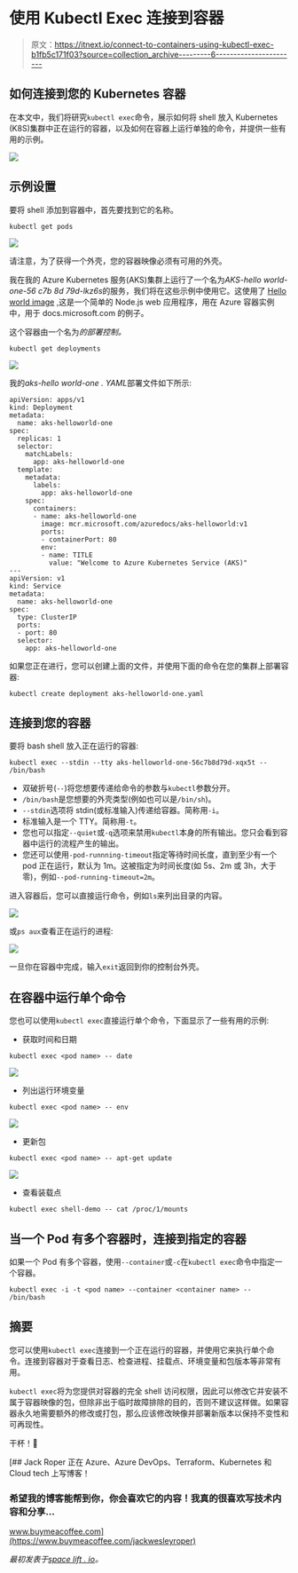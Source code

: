 # 使用 Kubectl Exec 连接到容器

> 原文：<https://itnext.io/connect-to-containers-using-kubectl-exec-b1fb5c171f03?source=collection_archive---------6----------------------->

## 如何连接到您的 Kubernetes 容器

在本文中，我们将研究`kubectl exec`命令，展示如何将 shell 放入 Kubernetes (K8S)集群中正在运行的容器，以及如何在容器上运行单独的命令，并提供一些有用的示例。

![](img/21adf62c6d72ad925b6f57e0e0fa4498.png)

## 示例设置

要将 shell 添加到容器中，首先要找到它的名称。

```
kubectl get pods
```

![](img/fe9b50bec24ef633f98862a3c6307eb3.png)

请注意，为了获得一个外壳，您的容器映像必须有可用的外壳。

我在我的 Azure Kubernetes 服务(AKS)集群上运行了一个名为*AKS-hello world-one-56 c7b 8d 79d-lkz6s*的服务，我们将在这些示例中使用它。这使用了 [Hello world image](https://hub.docker.com/_/microsoft-azuredocs-aci-helloworld) ,这是一个简单的 Node.js web 应用程序，用在 Azure 容器实例中，用于 docs.microsoft.com 的例子。

这个容器由一个名为*的部署控制。*

```
kubectl get deployments
```

![](img/e9acca50f6977a1dbcc900503eab5613.png)

我的*aks-hello world-one . YAML*部署文件如下所示:

```
apiVersion: apps/v1
kind: Deployment
metadata:
  name: aks-helloworld-one
spec:
  replicas: 1
  selector:
    matchLabels:
      app: aks-helloworld-one
  template:
    metadata:
      labels:
        app: aks-helloworld-one
    spec:
      containers:
      - name: aks-helloworld-one
        image: mcr.microsoft.com/azuredocs/aks-helloworld:v1
        ports:
        - containerPort: 80
        env:
        - name: TITLE
          value: "Welcome to Azure Kubernetes Service (AKS)"
---
apiVersion: v1
kind: Service
metadata:
  name: aks-helloworld-one
spec:
  type: ClusterIP
  ports:
  - port: 80
  selector:
    app: aks-helloworld-one
```

如果您正在进行，您可以创建上面的文件，并使用下面的命令在您的集群上部署容器:

```
kubectl create deployment aks-helloworld-one.yaml
```

## 连接到您的容器

要将 bash shell 放入正在运行的容器:

```
kubectl exec --stdin --tty aks-helloworld-one-56c7b8d79d-xqx5t -- /bin/bash
```

*   双破折号(`--`)将您想要传递给命令的参数与`kubectl`参数分开。
*   `/bin/bash`是您想要的外壳类型(例如也可以是`/bin/sh`)。
*   `--stdin`选项将 stdin(或标准输入)传递给容器。简称用`-i`。
*   标准输入是一个 TTY。简称用`-t`。
*   您也可以指定`--quiet`或`-q`选项来禁用`kubectl`本身的所有输出。您只会看到容器中运行的流程产生的输出。
*   您还可以使用`-pod-runnning-timeout`指定等待时间长度，直到至少有一个 pod 正在运行，默认为 1m。这被指定为时间长度(如 5s、2m 或 3h，大于零)，例如`--pod-running-timeout=2m`。

进入容器后，您可以直接运行命令，例如`ls`来列出目录的内容。

![](img/8afc6ca3ad14f5654c4f8fe073fd5ffc.png)

或`ps aux`查看正在运行的进程:

![](img/2c1a3602edd34ee4b8e9c05cc4304216.png)

一旦你在容器中完成，输入`exit`返回到你的控制台外壳。

## 在容器中运行单个命令

您也可以使用`kubectl exec`直接运行单个命令，下面显示了一些有用的示例:

*   获取时间和日期

```
kubectl exec <pod name> -- date
```

![](img/8591a645ab51977c761f38867f017972.png)

*   列出运行环境变量

```
kubectl exec <pod name> -- env
```

![](img/01915f45460c495ade13c6cdc8d89ec3.png)

*   更新包

```
kubectl exec <pod name> -- apt-get update
```

![](img/c8d39cda71e6a5752b0c67c084175e78.png)

*   查看装载点

```
kubectl exec shell-demo -- cat /proc/1/mounts
```

## 当一个 Pod 有多个容器时，连接到指定的容器

如果一个 Pod 有多个容器，使用`--container`或`-c`在`kubectl exec`命令中指定一个容器。

```
kubectl exec -i -t <pod name> --container <container name> -- /bin/bash
```

## 摘要

您可以使用`kubectl exec`连接到一个正在运行的容器，并使用它来执行单个命令。连接到容器对于查看日志、检查进程、挂载点、环境变量和包版本等非常有用。

`kubectl exec`将为您提供对容器的完全 shell 访问权限，因此可以修改它并安装不属于容器映像的包，但除非出于临时故障排除的目的，否则不建议这样做。如果容器永久地需要额外的修改或打包，那么应该修改映像并部署新版本以保持不变性和可再现性。

干杯！🍻

[](https://www.buymeacoffee.com/jackwesleyroper) [## Jack Roper 正在 Azure、Azure DevOps、Terraform、Kubernetes 和 Cloud tech 上写博客！

### 希望我的博客能帮到你，你会喜欢它的内容！我真的很喜欢写技术内容和分享…

www.buymeacoffee.com](https://www.buymeacoffee.com/jackwesleyroper) 

*最初发表于*[*space lift . io*](https://spacelift.io/)*。*